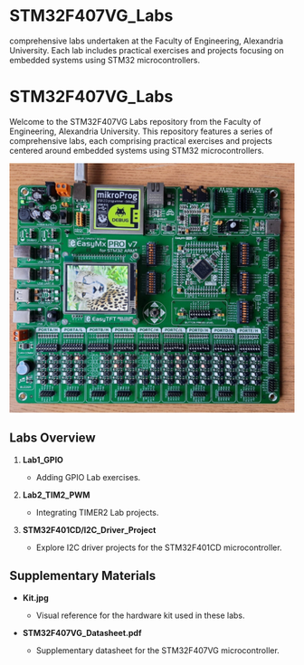# STM32F407VG_Labs
comprehensive labs undertaken at the Faculty of Engineering, Alexandria University. Each lab includes practical exercises and projects focusing on embedded systems using STM32 microcontrollers. 


# STM32F407VG_Labs

Welcome to the STM32F407VG Labs repository from the Faculty of Engineering, Alexandria University. This repository features a series of comprehensive labs, each comprising practical exercises and projects centered around embedded systems using STM32 microcontrollers.

![Kit](./Kit.jpg)

## Labs Overview

1. **Lab1_GPIO**
   - Adding GPIO Lab exercises.

2. **Lab2_TIM2_PWM**
   - Integrating TIMER2 Lab projects.

3. **STM32F401CD/I2C_Driver_Project**
   - Explore I2C driver projects for the STM32F401CD microcontroller.

## Supplementary Materials

- **Kit.jpg**
  - Visual reference for the hardware kit used in these labs.

- **STM32F407VG_Datasheet.pdf**
  - Supplementary datasheet for the STM32F407VG microcontroller.

